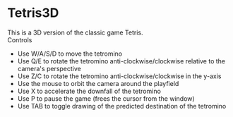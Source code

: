 # Tetris3D
This is a 3D version of the classic game Tetris.<br>
Controls
- Use W/A/S/D to move the tetromino
- Use Q/E to rotate the tetromino anti-clockwise/clockwise relative to the camera's perspective
- Use Z/C to rotate the tetromino anti-clockwise/clockwise in the y-axis
- Use the mouse to orbit the camera around the playfield
- Use X to accelerate the downfall of the tetromino
- Use P to pause the game (frees the cursor from the window)
- Use TAB to toggle drawing of the predicted destination of the tetromino
